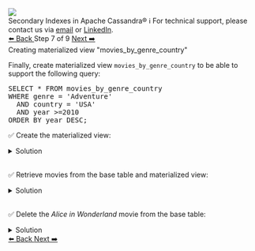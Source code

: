 <!-- TOP -->
<div class="top">
  <img src="https://datastax-academy.github.io/katapod-shared-assets/images/ds-academy-logo.svg" />
  <div class="scenario-title-section">
    <span class="scenario-title">Secondary Indexes in Apache Cassandra®</span>
    <span class="scenario-subtitle">ℹ️ For technical support, please contact us via <a href="mailto:aleksandr.volochnev@datastax.com">email</a> or <a href="https://dtsx.io/aleks">LinkedIn</a>.</span> 
  </div>
</div>

<!-- NAVIGATION -->
<div id="navigation-top" class="navigation-top">
 <a href='command:katapod.loadPage?[{"step":"step6"}]'
   class="btn btn-dark navigation-top-left">⬅️ Back
 </a>
<span class="step-count"> Step 7 of 9</span>
 <a href='command:katapod.loadPage?[{"step":"step8"}]'
    class="btn btn-dark navigation-top-right">Next ➡️
  </a>
</div>

<!-- CONTENT -->

<div class="step-title">Creating materialized view "movies_by_genre_country"</div>

Finally, create materialized view `movies_by_genre_country` to be able to support the 
following query:

<pre class="non-executable-code">
SELECT * FROM movies_by_genre_country
WHERE genre = 'Adventure' 
  AND country = 'USA'
  AND year >=2010
ORDER BY year DESC;
</pre>

✅ Create the materialized view:
<details>
  <summary>Solution</summary>

```
CREATE MATERIALIZED VIEW IF NOT EXISTS 
movies_by_genre_country AS 
  SELECT * FROM movies_by_genre
  WHERE genre IS NOT NULL AND country IS NOT NULL
    AND title IS NOT NULL AND year IS NOT NULL
PRIMARY KEY ((genre, country), year, title)
WITH CLUSTERING ORDER BY (year DESC, title ASC);
```

</details>

<br/>

✅ Retrieve movies from the base table and materialized view:
<details>
  <summary>Solution</summary>

```
SELECT * FROM movies_by_genre;
SELECT * FROM movies_by_genre_country;
```

</details>

<br/>

✅ Delete the *Alice in Wonderland* movie from the base table:
<details>
  <summary>Solution</summary>

```
DELETE FROM movies_by_genre
WHERE title = 'Alice in Wonderland' AND year = 2010
  AND genre IN ('Fantasy','Adventure');

SELECT * FROM movies_by_genre;
SELECT * FROM movies_by_genre_country;
```

</details>

<!-- NAVIGATION -->
<div id="navigation-bottom" class="navigation-bottom">
 <a href='command:katapod.loadPage?[{"step":"step6"}]'
   class="btn btn-dark navigation-bottom-left">⬅️ Back
 </a>
 <a href='command:katapod.loadPage?[{"step":"step8"}]'
    class="btn btn-dark navigation-bottom-right">Next ➡️
  </a>
</div>

